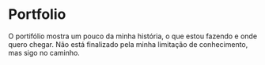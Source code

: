 # Portfolio
 
O portifólio mostra um pouco da minha história, o que estou fazendo e onde quero chegar. Não está finalizado pela minha limitação de conhecimento, mas sigo no caminho.
